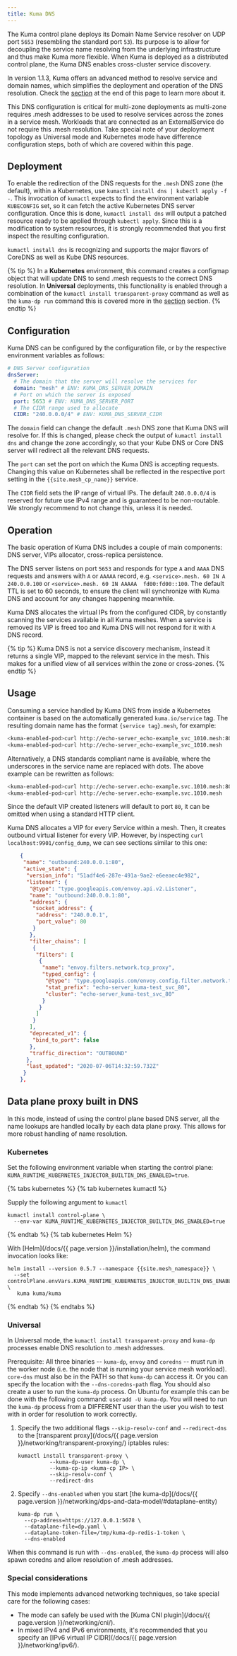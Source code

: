 ```yaml
---
title: Kuma DNS
---
```


The Kuma control plane deploys its Domain Name Service resolver on UDP port `5653` (resembling the standard port `53`). Its purpose is to allow for decoupling the service name resolving from the underlying infrastructure and thus make Kuma more flexible. When Kuma is deployed as a distributed control plane, the Kuma DNS enables cross-cluster service discovery.

In version 1.1.3, Kuma offers an advanced method to resolve service and domain names, which simplifies the deployment
and operation of the DNS resolution. Check the [section](#data-plane-proxy-built-in-dns) at the end of this page to
learn more about it.

This DNS configuration is critical for multi-zone deployments as multi-zone requires .mesh addresses to be used to resolve services across the zones in a service mesh. Workloads that are connected as an ExternalService do not require this .mesh resolution. Take special note of your deployment topology as Universal mode and Kubernetes mode have difference configuration steps, both of which are covered within this page.

## Deployment

To enable the redirection of the DNS requests for the `.mesh` DNS zone (the default), within a Kubernetes, use `kumactl install dns | kubectl apply -f -`. This invocation of `kumactl` expects to find the environment variable `KUBECONFIG` set, so it can fetch the active Kubernetes DNS server configuration. Once this is done, `kumactl install dns` will output a patched resource ready to be applied through `kubectl apply`. Since this is a modification to system resources, it is strongly recommended that you first inspect the resulting configuration.

`kumactl install dns` is recognizing and supports the major flavors of CoreDNS as well as Kube DNS resources.

{% tip %}
In a **Kubernetes** environment, this command creates a configmap object that will update DNS to send .mesh requests to the correct DNS resolution. In **Universal** deployments, this functionality is enabled through a combination of the `kumactl install transparent-proxy` command as well as the `kuma-dp run` command this is covered more in the [section](#universal) section.
{% endtip %}

## Configuration

Kuma DNS can be configured by the configuration file, or by the respective environment variables as follows:

```yaml
# DNS Server configuration
dnsServer:
  # The domain that the server will resolve the services for
  domain: "mesh" # ENV: KUMA_DNS_SERVER_DOMAIN
  # Port on which the server is exposed
  port: 5653 # ENV: KUMA_DNS_SERVER_PORT
  # The CIDR range used to allocate
  CIDR: "240.0.0.0/4" # ENV: KUMA_DNS_SERVER_CIDR
```

The `domain` field can change the default `.mesh` DNS zone that Kuma DNS will resolve for. If this is changed, please check the output of `kumactl install dns` and change the zone accordingly, so that your Kube DNS or Core DNS server will redirect all the relevant DNS requests.

The `port` can set the port on which the Kuma DNS is accepting requests. Changing this value on Kubernetes shall be reflected in the respective port setting in the `{{site.mesh_cp_name}}` service. 

The `CIDR` field sets the IP range of virtual IPs. The default `240.0.0.0/4` is reserved for future use IPv4 range and is guaranteed to be non-routable. We strongly recommend to not change this, unless it is needed.

## Operation 

The basic operation of Kuma DNS includes a couple of main components: DNS server, VIPs allocator, cross-replica persistence.

The DNS server listens on port `5653` and responds for type `A` and `AAAA` DNS requests and answers with `A` or `AAAAA` record, e.g. ```<service>.mesh. 60 IN A  240.0.0.100``` or ```<service>.mesh. 60 IN AAAAA  fd00:fd00::100```. The default TTL is set to 60 seconds, to ensure the client will synchronize with Kuma DNS and account for any changes happening meanwhile.

Kuma DNS allocates the virtual IPs from the configured CIDR, by constantly scanning the services available in all Kuma meshes. When a service is removed its VIP is freed too and Kuma DNS will not respond for it with `A` DNS record.

{% tip %}
Kuma DNS is not a service discovery mechanism, instead it returns a single VIP, mapped to the relevant service in the mesh. This makes for a unified view of all services within the zone or cross-zones.
{% endtip %}

## Usage

Consuming a service handled by Kuma DNS from inside a Kubernetes container is based on the automatically generated `kuma.io/service` tag. The resulting domain name has the format `{service tag}.mesh`, for example:
```bash
<kuma-enabled-pod>curl http://echo-server_echo-example_svc_1010.mesh:80
<kuma-enabled-pod>curl http://echo-server_echo-example_svc_1010.mesh
```

Alternatively, a DNS standards compliant name is available, where the underscores in the service name are replaced with dots.
The above example can be rewritten as follows:
```bash
<kuma-enabled-pod>curl http://echo-server.echo-example.svc.1010.mesh:80
<kuma-enabled-pod>curl http://echo-server.echo-example.svc.1010.mesh
```

Since the default VIP created listeners will default to port `80`, it can be omitted when using a standard HTTP client.
 
Kuma DNS allocates a VIP for every Service within a mesh. Then, it creates outbound virtual listener for every VIP. However, by inspecting `curl localhost:9901/config_dump`, we can see sections similar to this one:

```json
    {
     "name": "outbound:240.0.0.1:80",
     "active_state": {
      "version_info": "51adf4e6-287e-491a-9ae2-e6eeaec4e982",
      "listener": {
       "@type": "type.googleapis.com/envoy.api.v2.Listener",
       "name": "outbound:240.0.0.1:80",
       "address": {
        "socket_address": {
         "address": "240.0.0.1",
         "port_value": 80
        }
       },
       "filter_chains": [
        {
         "filters": [
          {
           "name": "envoy.filters.network.tcp_proxy",
           "typed_config": {
            "@type": "type.googleapis.com/envoy.config.filter.network.tcp_proxy.v2.TcpProxy",
            "stat_prefix": "echo-server_kuma-test_svc_80",
            "cluster": "echo-server_kuma-test_svc_80"
           }
          }
         ]
        }
       ],
       "deprecated_v1": {
        "bind_to_port": false
       },
       "traffic_direction": "OUTBOUND"
      },
      "last_updated": "2020-07-06T14:32:59.732Z"
     }
    },
```

## Data plane proxy built in DNS

In this mode, instead of using the control plane based DNS server, all the name lookups are handled locally by each data plane proxy.
This allows for more robust handling of name resolution.

### Kubernetes

Set the following environment variable when starting the control plane:
`KUMA_RUNTIME_KUBERNETES_INJECTOR_BUILTIN_DNS_ENABLED=true`.

{% tabs kubernetes %}
{% tab kubernetes kumactl %}

Supply the following argument to `kumactl`

```shell
kumactl install control-plane \
  --env-var KUMA_RUNTIME_KUBERNETES_INJECTOR_BUILTIN_DNS_ENABLED=true
```

{% endtab %}
{% tab kubernetes Helm %}

With [Helm](/docs/{{ page.version }}/installation/helm), the command invocation looks like:

```shell
helm install --version 0.5.7 --namespace {{site.mesh_namespace}} \
  --set controlPlane.envVars.KUMA_RUNTIME_KUBERNETES_INJECTOR_BUILTIN_DNS_ENABLED=true \
   kuma kuma/kuma
```

{% endtab %}
{% endtabs %}

### Universal

In Universal mode, the `kumactl install transparent-proxy` and `kuma-dp` processes enable DNS resolution to .mesh addresses.

Prerequisite: All three binaries -- `kuma-dp`, `envoy` and `coredns` -- must run in the worker node (i.e. the node that is running your service mesh workload).
`core-dns` must also be in the PATH so that `kuma-dp` can access it. Or you can specify the location
with the `--dns-coredns-path` flag. You should also create a user to run the `kuma-dp` process. On Ubuntu for example this can be done with the following command: `useradd -U kuma-dp`. You will need to run the `kuma-dp` process from a DIFFERENT user than the user you wish to test with in order for resolution to work correctly.

1.  Specify the two additional flags `--skip-resolv-conf` and `--redirect-dns` to the [transparent proxy](/docs/{{ page.version }}/networking/transparent-proxying/) iptables rules:

    ```shell
    kumactl install transparent-proxy \
              --kuma-dp-user kuma-dp \
              --kuma-cp-ip <kuma-cp IP> \
              --skip-resolv-conf \
              --redirect-dns
    ```

2.  Specify `--dns-enabled` when you start [the kuma-dp](/docs/{{ page.version }}/networking/dps-and-data-model/#dataplane-entity)

    ```shell
    kuma-dp run \
      --cp-address=https://127.0.0.1:5678 \
      --dataplane-file=dp.yaml \
      --dataplane-token-file=/tmp/kuma-dp-redis-1-token \
      --dns-enabled
    ```

When this command is run with `--dns-enabled`, the `kuma-dp` process will also spawn coredns and allow resolution of .mesh addresses.

### Special considerations

This mode implements advanced networking techniques, so take special care for the following cases:

 * The mode can safely be used with the [Kuma CNI plugin](/docs/{{ page.version }}/networking/cni/).
 * In mixed IPv4 and IPv6 environments, it's recommended that you specify an [IPv6 virtual IP CIDR](/docs/{{ page.version }}/networking/ipv6/).
